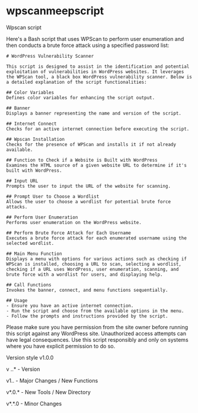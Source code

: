 # wpscanmeepscript
Wpscan script


Here's a Bash script that uses WPScan to perform user enumeration and then conducts a brute force attack using a specified password list:

    # WordPress Vulnerability Scanner

    This script is designed to assist in the identification and potential exploitation of vulnerabilities in WordPress websites. It leverages the WPScan tool, a black box WordPress vulnerability scanner. Below is a detailed explanation of the script functionalities:

    ## Color Variables
    Defines color variables for enhancing the script output.

    ## Banner
    Displays a banner representing the name and version of the script.

    ## Internet Connect
    Checks for an active internet connection before executing the script.

    ## Wpscan Installation
    Checks for the presence of WPScan and installs it if not already available.

    ## Function to Check if a Website is Built with WordPress
    Examines the HTML source of a given website URL to determine if it's built with WordPress.

    ## Input URL
    Prompts the user to input the URL of the website for scanning.

    ## Prompt User to Choose a Wordlist
    Allows the user to choose a wordlist for potential brute force attacks.

    ## Perform User Enumeration
    Performs user enumeration on the WordPress website.

    ## Perform Brute Force Attack for Each Username
    Executes a brute force attack for each enumerated username using the selected wordlist.

    ## Main Menu Function
    Displays a menu with options for various actions such as checking if WPScan is installed, choosing a URL to scan, selecting a wordlist, checking if a URL uses WordPress, user enumeration, scanning, and brute force with a wordlist for users, and displaying help.

    ## Call Functions
    Invokes the banner, connect, and menu functions sequentially.

    ## Usage
    - Ensure you have an active internet connection.
    - Run the script and choose from the available options in the menu.
    - Follow the prompts and instructions provided by the script.

Please make sure you have permission from the site owner before running this script against any WordPress site. Unauthorized access attempts can have legal consequences. Use this script responsibly and only on systems where you have explicit permission to do so.

Version style
v1.0.0

v ..* - Version

v1.. - Major Changes / New Functions

v*.0.* - New Tools / New Directory

v*.*.0 - Minor Changes